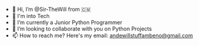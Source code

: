 - 👋 Hi, I’m @Sir-TheWill from 🇨🇲
- 👀 I'm into Tech
- 🌱 I’m currently a Junior Python Programmer
- 💞️ I’m looking to collaborate with you on Python Projects 
- 📫 How to reach me? Here's my email: andewillstuffambeno@gmail.com

<!---
Sir-TheWIll/Sir-TheWIll is a ✨ special ✨ repository because its `README.md` (this file) appears on your GitHub profile.
You can click the Preview link to take a look at your changes.
--->
